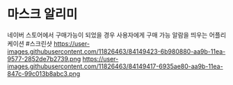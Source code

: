 # 마스크 알리미
네이버 스토어에서 구매가능이 되었을 경우 사용자에게 구매 가능 알람을 띄우는 어플리케이션
#스크린샷
https://user-images.githubusercontent.com/11826463/84149423-6b980880-aa9b-11ea-9577-2852de7b2739.png
https://user-images.githubusercontent.com/11826463/84149417-6935ae80-aa9b-11ea-847c-99c013b8abc3.png
